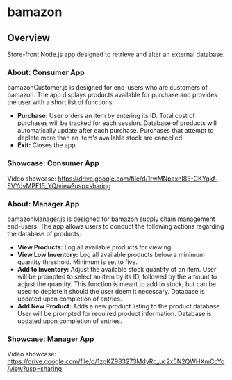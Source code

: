 # bamazon

## Overview
Store-front Node.js app designed to retrieve and alter an external database.

### About: Consumer App
bamazonCustomer.js is designed for end-users who are customers of bamazon. The app displays products available for purchase and provides the user with a short list of functions:
* **Purchase:** User orders an item by entering its ID. Total cost of purchases will be tracked for each session. Database of products will automatically update after each purchase. Purchases that attempt to deplete more than an item's available stock are cancelled.
* **Exit:** Closes the app.

### Showcase: Consumer App
Video showcase: https://drive.google.com/file/d/1rwMNpaxnI8E-GKYgkf-EVYdvMPF15_YQ/view?usp=sharing

### About: Manager App
bamazonManager.js is designed for bamazon supply chain management end-users. The app allows users to conduct the following actions regarding the database of products:
* **View Products:** Log all available products for viewing.
* **View Low Inventory:** Log all available products below a minimum quantity threshold. Minimum is set to five.
* **Add to Inventory:** Adjust the available stock quantity of an item. User will be prompted to select an item by its ID, followed by the amount to adjust the quantity. This function is meant to add to stock, but can be used to deplete it should the user deem it necessary. Database is updated upon completion of entries.
* **Add New Product:** Adds a new product listing to the product database. User will be prompted for required product information. Database is updated upon completion of entries.

### Showcase: Manager App
Video showcase: https://drive.google.com/file/d/1zgKZ983273MdyRc_uc2x5N2QWHXmCcYo/view?usp=sharing